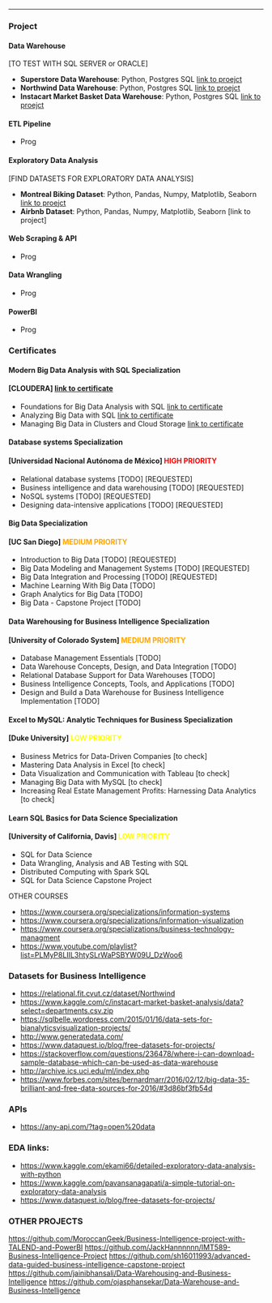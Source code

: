 ** **

### Project

#### Data Warehouse

[TO TEST WITH SQL SERVER or ORACLE]

* **Superstore Data Warehouse**: Python, Postgres SQL <a href="https://github.com/alessiocozzi/Superstore-Data-Warehouse" target="_blank">link to proejct</a>
* **Northwind Data Warehouse**:  Python, Postgres SQL <a href="https://github.com/alessiocozzi/Northwind-Data-Warehouse" target="_blank">link to proejct</a>
* **Instacart Market Basket Data Warehouse**: Python, Postgres SQL <a href="https://github.com/alessiocozzi/Instacart-Market-Basket-Data-Warehouse" target="_blank">link to proejct</a>

#### ETL Pipeline

* Prog

#### Exploratory Data Analysis

[FIND DATASETS FOR EXPLORATORY DATA ANALYSIS]

* **Montreal Biking Dataset**: Python, Pandas, Numpy, Matplotlib, Seaborn [link to proejct](https://github.com/alessiocozzi/Montreal-biking-data-EDA/blob/master/Montreal_biking_data_EDA_ipynb.ipynb)
* **Airbnb Dataset**: Python, Pandas, Numpy, Matplotlib, Seaborn [link to project]


#### Web Scraping & API

* Prog

#### Data Wrangling

* Prog

#### PowerBI

* Prog




### Certificates


#### Modern Big Data Analysis with SQL Specialization 
#### [CLOUDERA] <a href="https://rawcdn.githack.com/alessiocozzi/certificates/4cc4437358c46c3ed8e630eb28fed674ff71eb28/Coursera%205JJWY4T23B2Z.pdf" target="_blank">link to certificate</a>



* Foundations for Big Data Analysis with SQL <a href="https://rawcdn.githack.com/alessiocozzi/certificates/b859e057e34373144f8ac34a9d730caf4a724c36/Coursera%20WVC3XKKB5ZA6.pdf" target="_blank">link to certificate</a>
* Analyzing Big Data with SQL <a href="https://rawcdn.githack.com/alessiocozzi/certificates/cf3c627ed0f6fdc823a1146e89a63af623541ff7/Coursera%20D9TNUVH4KGWT.pdf" target="_blank">link to certificate</a>
* Managing Big Data in Clusters and Cloud Storage <a href="https://rawcdn.githack.com/alessiocozzi/certificates/4cc4437358c46c3ed8e630eb28fed674ff71eb28/Coursera NPDJJ2PLCJX5.pdf" target="_blank">link to certificate</a>

#### Database systems Specialization 
#### [Universidad Nacional Autónoma de México] <strong style="color:red;">HIGH PRIORITY</strong>
* Relational database systems [TODO] [REQUESTED]
* Business intelligence and data warehousing [TODO] [REQUESTED]
* NoSQL systems [TODO] [REQUESTED]
* Designing data-intensive applications [TODO] [REQUESTED]

#### Big Data Specialization 
#### [UC San Diego] <strong style="color:orange;">MEDIUM PRIORITY</strong>
* Introduction to Big Data [TODO] [REQUESTED]
* Big Data Modeling and Management Systems [TODO] [REQUESTED]
* Big Data Integration and Processing [TODO] [REQUESTED]
* Machine Learning With Big Data [TODO] 
* Graph Analytics for Big Data [TODO]
* Big Data - Capstone Project [TODO]

#### Data Warehousing for Business Intelligence Specialization 
#### [University of Colorado System] <strong style="color:orange;">MEDIUM PRIORITY</strong>
* Database Management Essentials [TODO]
* Data Warehouse Concepts, Design, and Data Integration [TODO]
* Relational Database Support for Data Warehouses [TODO]
* Business Intelligence Concepts, Tools, and Applications [TODO]
* Design and Build a Data Warehouse for Business Intelligence Implementation [TODO]

#### Excel to MySQL: Analytic Techniques for Business Specialization
#### [Duke University] <strong style="color:yellow;">LOW PRIORITY</strong>
* Business Metrics for Data-Driven Companies [to check]
* Mastering Data Analysis in Excel [to check]
* Data Visualization and Communication with Tableau [to check]
* Managing Big Data with MySQL [to check]
* Increasing Real Estate Management Profits: Harnessing Data Analytics [to check]

#### Learn SQL Basics for Data Science Specialization
#### [University of California, Davis] <strong style="color:yellow;">LOW PRIORITY</strong>
* SQL for Data Science
* Data Wrangling, Analysis and AB Testing with SQL
* Distributed Computing with Spark SQL
* SQL for Data Science Capstone Project

OTHER COURSES
* https://www.coursera.org/specializations/information-systems
* https://www.coursera.org/specializations/information-visualization
* https://www.coursera.org/specializations/business-technology-managment
* https://www.youtube.com/playlist?list=PLMyP8LIIL3htySLrWaPSBYW09U_DzWoo6



### Datasets for Business Intelligence
* https://relational.fit.cvut.cz/dataset/Northwind
* https://www.kaggle.com/c/instacart-market-basket-analysis/data?select=departments.csv.zip
* https://sqlbelle.wordpress.com/2015/01/16/data-sets-for-bianalyticsvisualization-projects/
* http://www.generatedata.com/
* https://www.dataquest.io/blog/free-datasets-for-projects/
* https://stackoverflow.com/questions/236478/where-i-can-download-sample-database-which-can-be-used-as-data-warehouse
* http://archive.ics.uci.edu/ml/index.php
* https://www.forbes.com/sites/bernardmarr/2016/02/12/big-data-35-brilliant-and-free-data-sources-for-2016/#3d86bf3fb54d

### APIs
* https://any-api.com/?tag=open%20data

### EDA links:
* https://www.kaggle.com/ekami66/detailed-exploratory-data-analysis-with-python
* https://www.kaggle.com/pavansanagapati/a-simple-tutorial-on-exploratory-data-analysis
* https://www.dataquest.io/blog/free-datasets-for-projects/


### OTHER PROJECTS
https://github.com/MoroccanGeek/Business-Intelligence-project-with-TALEND-and-PowerBI
https://github.com/JackHannnnnn/IMT589-Business-Intelligence-Project
https://github.com/sh16011993/advanced-data-guided-business-intelligence-capstone-project
https://github.com/jainibhansali/Data-Warehousing-and-Business-Intelligence
https://github.com/ojasphansekar/Data-Warehouse-and-Business-Intelligence
